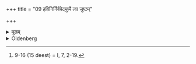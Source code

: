 +++
title = "09 हविनिर्निर्वपेदमुष्मै त्वा जुष्टम्"

+++

<details><summary>मूलम्</summary>

हविनिर्निर्वपेदमुष्मै त्वा जुष्टं निर्वपामीति देवताश्रयं सकृद्यजुर्वा द्विस्तूष्णीम् ९
</details>

<details><summary>Oldenberg</summary>

9 [^fn_1006]. He should pour out the sacrificial food with (the formula), 'Agreeable to such and such (a deity) I pour thee out:' (this formula) referring to the

[^fn_1006]: 9-16 (15 deest) = I, 7, 2-19.

deity, or a Yajus, (is repeated) once; twice (it is done) silently.
</details>
